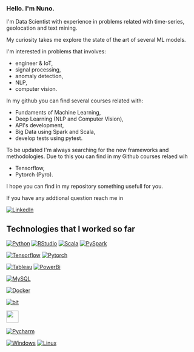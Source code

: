 ### Hello. I'm Nuno.

I'm Data Scientist with experience in problems related with time-series, geolocation and text mining.

My curiosity takes me explore the state of the art of several ML models. 

I'm interested in problems that involves: 
- engineer & IoT,
- signal processing,
- anomaly detection,
- NLP,
- computer vision. 

In my github you can find several courses related with: 
- Fundaments of Machine Learning,
- Deep Learning (NLP and Computer Vision), 
- API's development,
- Big Data using Spark and Scala, 
- develop tests using pytest.

To be updated I'm always searching for the new frameworks and methodologies.
Due to this you can find in my Github courses relaed wih 
- Tensorflow, 
- Pytorch (Pyro).

I hope you can find in my repository something usefull for you.

If you have any addtional question reach me in

[![LinkedIn](https://img.shields.io/badge/-Linkedin-blue?style=flat-square&logo=linkedin&link)](https://www.linkedin.com/in/njsdias/) 

## Technologies that I worked so far


[![Python](https://img.shields.io/badge/-Python-yellow?style=flat-square&logo=Python&link=https://github.com/njsdias/)](https://github.com/njsdias/)
[![RStudio](https://img.shields.io/badge/-RStudio-yellow?style=flat-square&logo=RStudio&link=https://github.com/njsdias/)](https://github.com/njsdias/)
[![Scala](https://img.shields.io/badge/-Scala-yellow?style=flat-square&logo=Scala&link=https://github.com/njsdias/)](https://github.com/njsdias/)
[![PySpark](https://img.shields.io/badge/-PySpark-yellow?style=flat-square&logo=PySpark&link=https://github.com/njsdias/)](https://github.com/njsdias/)


[![Tensorflow](https://img.shields.io/badge/-Tensorflow-afd0ea?style=flat-square&logo=Tensorflow&link=https://github.com/njsdias/)](https://github.com/njsdias/)
[![Pytorch](https://img.shields.io/badge/-Pytorch-afd0ea?style=flat-square&logo=Pytorch&link=https://github.com/njsdias/)](https://github.com/njsdias/)

[![Tableau](https://img.shields.io/badge/-Tableau-707B7C?style=flat-square&logo=Tableau&link=https://github.com/njsdias/)](https://github.com/njsdias/)
[![PowerBi](https://img.shields.io/badge/-PowerBi-707B7C?style=flat-square&logo=PowerBi&link=https://github.com/njsdias/)](https://github.com/njsdias/)

[![MySQL](https://img.shields.io/badge/-MySQL-F39C12?style=flat-square&logo=MySQL&link=https://github.com/njsdias/)](https://github.com/njsdias/)



[![Docker](https://img.shields.io/badge/-Docker-A3E4D7?style=flat-square&logo=Docker&link=https://github.com/njsdias/)](https://github.com/njsdias/)


[![bit](https://simpleicons.org/icons/bit.svg)](https://github.com/njsdias/)

<img height="32" width="32" src="https://simpleicons.org/icons/bit.svg" />

[![Pycharm](https://img.shields.io/badge/-Pycharm-A3E4D7?style=flat-square&logo=Pycharm&link=https://github.com/njsdias/)](https://github.com/njsdias/)

[![Windows](https://img.shields.io/badge/-Windows-A3E4D7?style=flat-square&logo=Windows&link=https://github.com/njsdias/)](https://github.com/njsdias/)
[![Linux](https://img.shields.io/badge/-Linux-A3E4D7?style=flat-square&logo=Linux&link=https://github.com/njsdias/)](https://github.com/njsdias/)


<!--
**njsdias/njsdias** is a ✨ _special_ ✨ repository because its `README.md` (this file) appears on your GitHub profile.

Here are some ideas to get you started:

- 🔭 I’m currently working on ...
- 🌱 I’m currently learning ...
- 👯 I’m looking to collaborate on ...
- 🤔 I’m looking for help with ...
- 💬 Ask me about ...
- 📫 How to reach me: ...
- 😄 Pronouns: ...
- ⚡ Fun fact: ...
-->
